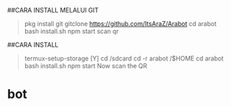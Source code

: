 ##CARA INSTALL MELALUI GIT

> pkg install git
> gitclone https://github.com/ItsAraZ/Arabot
> cd arabot
> bash install.sh
> npm start
> scan qr

##CARA INSTALL

> termux-setup-storage [Y]
> cd /sdcard
> cd -r arabot /$HOME
> cd arabot
> bash install.sh 
> npm start
> Now scan the QR
# bot
